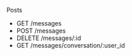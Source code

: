 Posts

* GET /messages
* POST /messages
* DELETE /messages/:id
* GET /messages/conversation/:user_id